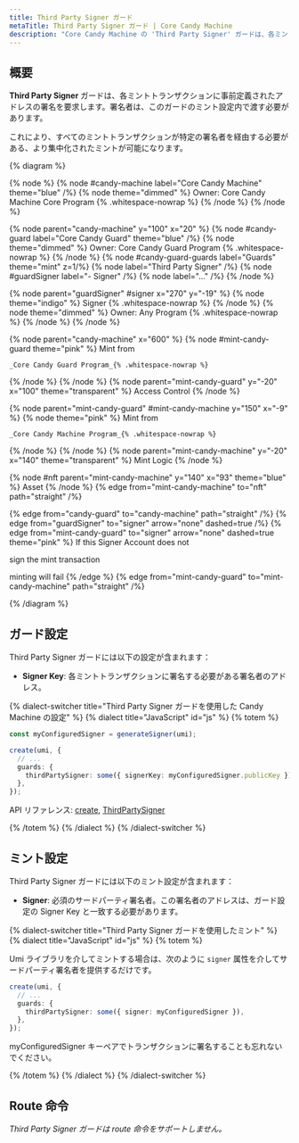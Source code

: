 ```yaml
---
title: Third Party Signer ガード
metaTitle: Third Party Signer ガード | Core Candy Machine
description: "Core Candy Machine の 'Third Party Signer' ガードは、各ミントトランザクションに事前定義されたアドレスの署名を要求し、署名がない場合はトランザクションが失敗します。"
---
```


## 概要

**Third Party Signer** ガードは、各ミントトランザクションに事前定義されたアドレスの署名を要求します。署名者は、このガードのミント設定内で渡す必要があります。

これにより、すべてのミントトランザクションが特定の署名者を経由する必要がある、より集中化されたミントが可能になります。

{% diagram  %}

{% node %}
{% node #candy-machine label="Core Candy Machine" theme="blue" /%}
{% node theme="dimmed" %}
Owner: Core Candy Machine Core Program {% .whitespace-nowrap %}
{% /node %}
{% /node %}

{% node parent="candy-machine" y="100" x="20" %}
{% node #candy-guard label="Core Candy Guard" theme="blue" /%}
{% node theme="dimmed" %}
Owner: Core Candy Guard Program {% .whitespace-nowrap %}
{% /node %}
{% node #candy-guard-guards label="Guards" theme="mint" z=1/%}
{% node label="Third Party Signer" /%}
{% node #guardSigner label="- Signer" /%}
{% node label="..." /%}
{% /node %}

{% node parent="guardSigner" #signer x="270" y="-19" %}
{% node  theme="indigo" %}
Signer {% .whitespace-nowrap %}
{% /node %}
{% node theme="dimmed" %}
Owner: Any Program {% .whitespace-nowrap %}
{% /node %}
{% /node %}

{% node parent="candy-machine" x="600" %}
  {% node #mint-candy-guard theme="pink" %}
    Mint from

    _Core Candy Guard Program_{% .whitespace-nowrap %}
  {% /node %}
{% /node %}
{% node parent="mint-candy-guard" y="-20" x="100" theme="transparent" %}
  Access Control
{% /node %}

{% node parent="mint-candy-guard" #mint-candy-machine y="150" x="-9" %}
  {% node theme="pink" %}
    Mint from

    _Core Candy Machine Program_{% .whitespace-nowrap %}
  {% /node %}
{% /node %}
{% node parent="mint-candy-machine" y="-20" x="140" theme="transparent" %}
  Mint Logic
{% /node %}

{% node #nft parent="mint-candy-machine" y="140" x="93" theme="blue" %}
  Asset
{% /node %}
{% edge from="mint-candy-machine" to="nft" path="straight" /%}

{% edge from="candy-guard" to="candy-machine" path="straight" /%}
{% edge from="guardSigner" to="signer" arrow="none" dashed=true /%}
{% edge from="mint-candy-guard" to="signer" arrow="none" dashed=true  theme="pink" %}
If this Signer Account does not

sign the mint transaction

minting will fail
{% /edge %}
{% edge from="mint-candy-guard" to="mint-candy-machine" path="straight" /%}

{% /diagram %}
## ガード設定

Third Party Signer ガードには以下の設定が含まれます：

- **Signer Key**: 各ミントトランザクションに署名する必要がある署名者のアドレス。

{% dialect-switcher title="Third Party Signer ガードを使用した Candy Machine の設定" %}
{% dialect title="JavaScript" id="js" %}
{% totem %}

```ts
const myConfiguredSigner = generateSigner(umi);

create(umi, {
  // ...
  guards: {
    thirdPartySigner: some({ signerKey: myConfiguredSigner.publicKey }),
  },
});
```

API リファレンス: [create](https://mpl-core-candy-machine.typedoc.metaplex.com/functions/create.html), [ThirdPartySigner](https://mpl-core-candy-machine.typedoc.metaplex.com/types/ThirdPartySigner.html)

{% /totem %}
{% /dialect %}
{% /dialect-switcher %}

## ミント設定

Third Party Signer ガードには以下のミント設定が含まれます：

- **Signer**: 必須のサードパーティ署名者。この署名者のアドレスは、ガード設定の Signer Key と一致する必要があります。

{% dialect-switcher title="Third Party Signer ガードを使用したミント" %}
{% dialect title="JavaScript" id="js" %}
{% totem %}

Umi ライブラリを介してミントする場合は、次のように `signer` 属性を介してサードパーティ署名者を提供するだけです。

```ts
create(umi, {
  // ...
  guards: {
    thirdPartySigner: some({ signer: myConfiguredSigner }),
  },
});
```

myConfiguredSigner キーペアでトランザクションに署名することも忘れないでください。

{% /totem %}
{% /dialect %}
{% /dialect-switcher %}

## Route 命令

_Third Party Signer ガードは route 命令をサポートしません。_
